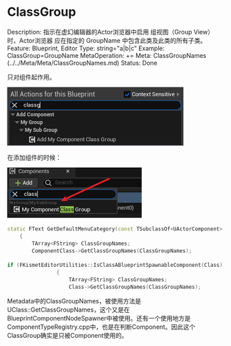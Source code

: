 # ClassGroup

Description: 指示在虚幻编辑器的Actor浏览器中启用 组视图（Group View） 时，Actor浏览器 应在指定的 GroupName 中包含此类及此类的所有子类。
Feature: Blueprint, Editor
Type: string="a|b|c"
Example: ClassGroup=GroupName
MetaOperation: +=
Meta: ClassGroupNames (../../Meta/Meta/ClassGroupNames.md)
Status: Done

只对组件起作用。

![Untitled](ClassGroup/Untitled.png)

在添加组件的时候：

![Untitled](ClassGroup/Untitled%201.png)

```cpp
static FText GetDefaultMenuCategory(const TSubclassOf<UActorComponent> ComponentClass)
	{
		TArray<FString> ClassGroupNames;
		ComponentClass->GetClassGroupNames(ClassGroupNames);

if (FKismetEditorUtilities::IsClassABlueprintSpawnableComponent(Class))
				{
					TArray<FString> ClassGroupNames;
					Class->GetClassGroupNames(ClassGroupNames);
```

Metadata中的ClassGroupNames，被使用方法是UClass::GetClassGroupNames，这个又是在BlueprintComponentNodeSpawner中被使用。还有一个使用地方是ComponentTypeRegistry.cpp中，也是在判断Component。因此这个ClassGroup确实是只被Component使用的。